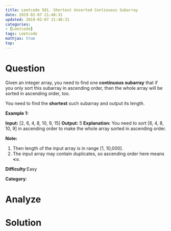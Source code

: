 ```yaml
---
title: Leetcode 581. Shortest Unsorted Continuous Subarray
date: 2019-02-07 21:48:31
updated: 2019-02-07 21:48:31
categories: 
- [Leetcode]
tags: Leetcode
mathjax: true
top:
---
```


# Question
Given an integer array, you need to find one  **continuous subarray**  that if you only sort this subarray in ascending order, then the whole array will be sorted in ascending order, too.

You need to find the  **shortest**  such subarray and output its length.

**Example 1:**  

**Input:** [2, 6, 4, 8, 10, 9, 15]
**Output:** 5
**Explanation:** You need to sort [6, 4, 8, 10, 9] in ascending order to make the whole array sorted in ascending order.

**Note:**  

1. Then length of the input array is in range [1, 10,000].
2. The input array may contain duplicates, so ascending order here means  **<=**.

**Difficulty**:Easy

**Category**:

<!-- more -->

# Analyze

# Solution

```cpp

```